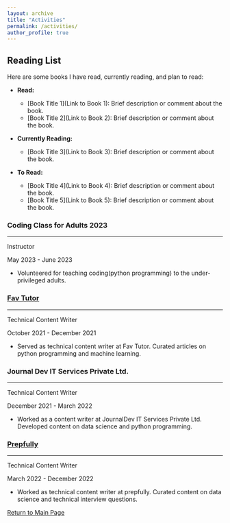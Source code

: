 ```yaml
---
layout: archive
title: "Activities"
permalink: /activities/
author_profile: true
---
```

## Reading List
Here are some books I have read, currently reading, and plan to read:

- **Read:**
  - [Book Title 1](Link to Book 1): Brief description or comment about the book.
  - [Book Title 2](Link to Book 2): Brief description or comment about the book.
  
- **Currently Reading:**
  - [Book Title 3](Link to Book 3): Brief description or comment about the book.
  
- **To Read:**
  - [Book Title 4](Link to Book 4): Brief description or comment about the book.
  - [Book Title 5](Link to Book 5): Brief description or comment about the book.
    
### Coding Class for Adults 2023
------
Instructor

May 2023 - June 2023
  * Volunteered for teaching coding(python programming) to the under-privileged adults.

### [Fav Tutor](https://favtutor.com/)
------
Technical Content Writer

October 2021 - December 2021
  * Served as technical content writer at Fav Tutor. Curated articles on python programming and
machine learning.

### Journal Dev IT Services Private Ltd.
------
Technical Content Writer

December 2021 - March 2022
  * Worked as a content writer at JournalDev IT Services Private Ltd. Developed content on data
science and python programming.

### [Prepfully](https://prepfully.com/)
------
Technical Content Writer

March 2022 - December 2022
  * Worked as technical content writer at prepfully. Curated content on data science and technical
interview questions.


[Return to Main Page](adrit78.github.io)
